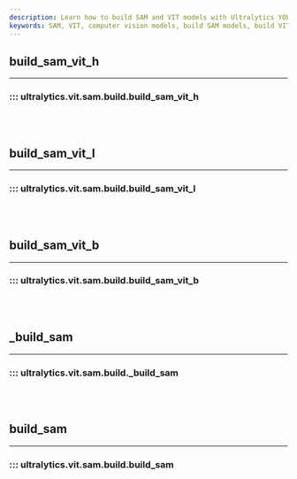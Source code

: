 ```yaml
---
description: Learn how to build SAM and VIT models with Ultralytics YOLO Docs. Enhance your understanding of computer vision models today!.
keywords: SAM, VIT, computer vision models, build SAM models, build VIT models, Ultralytics YOLO Docs
---
```


## build_sam_vit_h
---
### ::: ultralytics.vit.sam.build.build_sam_vit_h
<br><br>

## build_sam_vit_l
---
### ::: ultralytics.vit.sam.build.build_sam_vit_l
<br><br>

## build_sam_vit_b
---
### ::: ultralytics.vit.sam.build.build_sam_vit_b
<br><br>

## _build_sam
---
### ::: ultralytics.vit.sam.build._build_sam
<br><br>

## build_sam
---
### ::: ultralytics.vit.sam.build.build_sam
<br><br>
